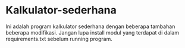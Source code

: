 # Kalkulator-sederhana
Ini adalah program kalkulator sederhana dengan beberapa tambahan beberapa modifikasi.
Jangan lupa install modul yang terdapat di dalam requirements.txt sebelum running program.
